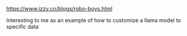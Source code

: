 https://www.izzy.co/blogs/robo-boys.html

Interesting to me as an example of how to customize a llama model to specific data